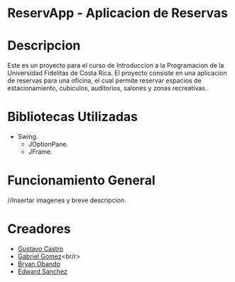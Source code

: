 # ReservApp -  Aplicacion de Reservas

# Descripcion 

Este es un proyecto para el curso de Introduccion a la Programacion de la Universidad Fidelitas de Costa Rica. 
El proyecto consiste en una aplicacion de reservas para una oficina, el cual permite reservar espacios de estacionamiento, cubiculos, auditorios, salones y zonas recreativas.

# Bibliotecas Utilizadas
- Swing.
  * JOptionPane.
  * JFrame.
 
# Funcionamiento General

//Insertar imagenes y breve descripcion.

# Creadores
 - [Gustavo Castro](https://github.com/TavilloCastro)<br/>
 - [Gabriel Gomez](https://github.com/gabgg27)<br/r>
 - [Bryan Obando](https://github.com/YoshBr)<br/>
 - [Edward Sanchez](https://github.com/alvarado-ed)<br/>

